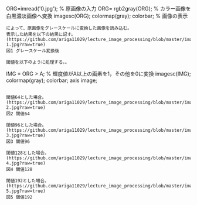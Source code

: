 ORG=imread('0.jpg'); % 原画像の入力
ORG= rgb2gray(ORG); % カラー画像を白黒濃淡画像へ変換
imagesc(ORG); colormap(gray); colorbar; % 画像の表示
````
によって、原画像をグレースケールに変換した画像を読み込む。  
表示した結果を以下の結果に記す。  
(https://github.com/ariga11029/lecture_image_processing/blob/master/image/3-1.jpg?raw=true)
図1 グレースケール変換後

閾値を以下のように処理する。。
````
IMG = ORG > A; % 輝度値がA以上の画素を1，その他を0に変換
imagesc(IMG); colormap(gray); colorbar;  axis image; 
````

閾値64とした場合。  
(https://github.com/ariga11029/lecture_image_processing/blob/master/image/3-2.jpg?raw=true)
図2 閾値64

閾値96とした場合。  
(https://github.com/ariga11029/lecture_image_processing/blob/master/image/3-3.jpg?raw=true)
図3 閾値96

閾値128とした場合。  
(https://github.com/ariga11029/lecture_image_processing/blob/master/image/3-4.jpg?raw=true)
図4 閾値128

閾値192とした場合。  
(https://github.com/ariga11029/lecture_image_processing/blob/master/image/3-5.jpg?raw=true)
図5 閾値192
